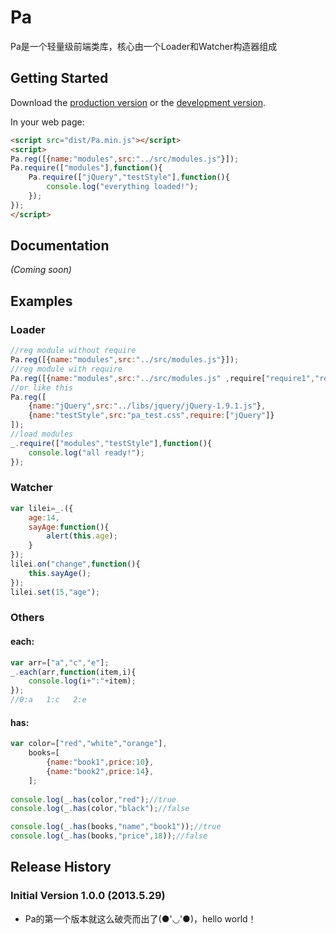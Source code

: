 # Pa

Pa是一个轻量级前端类库，核心由一个Loader和Watcher构造器组成

## Getting Started
Download the [production version][min] or the [development version][max].

[min]: https://raw.github.com/inlost/pa/master/dist/Pa.min.js
[max]: https://raw.github.com/inlost/pa/master/dist/Pa.js

In your web page:

```html
<script src="dist/Pa.min.js"></script>
<script>
Pa.reg([{name:"modules",src:"../src/modules.js"}]);
Pa.require(["modules"],function(){
	Pa.require(["jQuery","testStyle"],function(){
		console.log("everything loaded!");
	});
});
</script>
```

## Documentation
_(Coming soon)_

## Examples

### Loader

```javascript
//reg module without require
Pa.reg([{name:"modules",src:"../src/modules.js"}]);
//reg module with require
Pa.reg([{name:"modules",src:"../src/modules.js" ,require["require1","require2"……]}]);
//or like this
Pa.reg([ 
	{name:"jQuery",src:"../libs/jquery/jQuery-1.9.1.js"},
	{name:"testStyle",src:"pa_test.css",require:["jQuery"]} 
]);
//load modules
_.require(["modules","testStyle"],function(){
	console.log("all ready!");
});
```

### Watcher

```javascript
var lilei=_.({
	age:14,
	sayAge:function(){
		alert(this.age);
	}
});
lilei.on("change",function(){
	this.sayAge();
});
lilei.set(15,"age");
```

### Others

#### each:
```javascript
var arr=["a","c","e"];
_.each(arr,function(item,i){
	console.log(i+":"+item);
});
//0:a   1:c   2:e
```
#### has:
```javascript
var color=["red","white","orange"],
	books=[
		{name:"book1",price:10},
		{name:"book2",price:14},
	];
	
console.log(_.has(color,"red");//true
console.log(_.has(color,"black");//false

console.log(_.has(books,"name","book1"));//true
console.log(_.has(books,"price",18));//false
```

## Release History

### Initial Version 1.0.0 (2013.5.29)
* Pa的第一个版本就这么破壳而出了(●'◡'●)，hello world！

